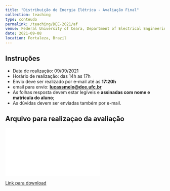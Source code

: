 ```yaml
---
title: "Distribuição de Energia Elétrica - Avaliação Final"
collection: teaching
type: conteudo
permalink: /teaching/DEE-2021/af
venue: Federal University of Ceara, Department of Electrical Engineering
date: 2021-09-08
location: Fortaleza, Brazil
---
```


## Instruções

- Data de realização: 09/09/2021
- Horário de realização: das 14h as 17h
- Envio deve ser realizado por e-mail até as **17:20h**
- email para envio: **lucassmelo@dee.ufc.br**
- As folhas resposta devem estar legíveis e **assinadas com nome e matrícula do aluno**;
- As dúvidas devem ser enviadas também por e-mail.

## Arquivo para realizaçao da avaliação

<embed src="{{ '/_teaching/DEE-2021/AF/avaliacao-final-dee-2021-1.pdf'|url }}" alt="Resultado Final" width="300" height="150">

[Link para download](https://github.com/lucassm/lucassm.github.io/raw/master/_teaching/DEE-2021/AF/avaliacao-final-dee-2021-1.pdf)